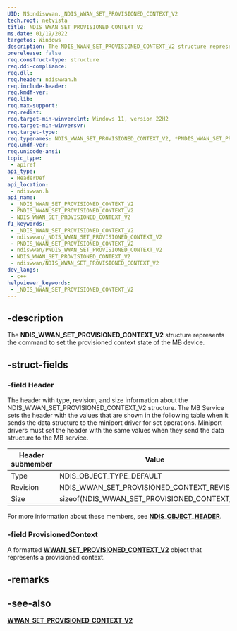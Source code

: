 ```yaml
---
UID: NS:ndiswwan._NDIS_WWAN_SET_PROVISIONED_CONTEXT_V2
tech.root: netvista
title: NDIS_WWAN_SET_PROVISIONED_CONTEXT_V2
ms.date: 01/19/2022
targetos: Windows
description: The NDIS_WWAN_SET_PROVISIONED_CONTEXT_V2 structure represents the command to set the provisioned context state of the MB device.
prerelease: false
req.construct-type: structure
req.ddi-compliance: 
req.dll: 
req.header: ndiswwan.h
req.include-header: 
req.kmdf-ver: 
req.lib: 
req.max-support: 
req.redist: 
req.target-min-winverclnt: Windows 11, version 22H2
req.target-min-winversvr: 
req.target-type: 
req.typenames: NDIS_WWAN_SET_PROVISIONED_CONTEXT_V2, *PNDIS_WWAN_SET_PROVISIONED_CONTEXT_V2
req.umdf-ver: 
req.unicode-ansi: 
topic_type:
 - apiref
api_type:
 - HeaderDef
api_location:
 - ndiswwan.h
api_name:
 - _NDIS_WWAN_SET_PROVISIONED_CONTEXT_V2
 - PNDIS_WWAN_SET_PROVISIONED_CONTEXT_V2
 - NDIS_WWAN_SET_PROVISIONED_CONTEXT_V2
f1_keywords:
 - _NDIS_WWAN_SET_PROVISIONED_CONTEXT_V2
 - ndiswwan/_NDIS_WWAN_SET_PROVISIONED_CONTEXT_V2
 - PNDIS_WWAN_SET_PROVISIONED_CONTEXT_V2
 - ndiswwan/PNDIS_WWAN_SET_PROVISIONED_CONTEXT_V2
 - NDIS_WWAN_SET_PROVISIONED_CONTEXT_V2
 - ndiswwan/NDIS_WWAN_SET_PROVISIONED_CONTEXT_V2
dev_langs:
 - c++
helpviewer_keywords:
 - _NDIS_WWAN_SET_PROVISIONED_CONTEXT_V2
---
```


## -description

The **NDIS_WWAN_SET_PROVISIONED_CONTEXT_V2** structure represents the command to set the provisioned context state of the MB device.

## -struct-fields

### -field Header

The header with type, revision, and size information about the NDIS_WWAN_SET_PROVISIONED_CONTEXT_V2 structure. The MB Service sets the header with the values that are shown in the following table when it sends the data structure to the miniport driver for set operations. Miniport drivers must set the header with the same values when they send the data structure to the MB service.

|Header submember|Value|
|---|---|
|Type|NDIS_OBJECT_TYPE_DEFAULT|
|Revision|NDIS_WWAN_SET_PROVISIONED_CONTEXT_REVISION_2|
|Size|sizeof(NDIS_WWAN_SET_PROVISIONED_CONTEXT_V2)|

For more information about these members, see [**NDIS_OBJECT_HEADER**](../objectheader/ns-objectheader-ndis_object_header.md).

### -field ProvisionedContext

A formatted [**WWAN_SET_PROVISIONED_CONTEXT_V2**](../wwan/ns-wwan-wwan_set_provisioned_context_v2.md) object that represents a provisioned context.

## -remarks

## -see-also

[**WWAN_SET_PROVISIONED_CONTEXT_V2**](../wwan/ns-wwan-wwan_set_provisioned_context_v2.md) 